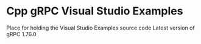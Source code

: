 # Cpp gRPC Visual Studio Examples
 Place for holding the Visual Studio Examples source code
 Latest version of gRPC 1.76.0
